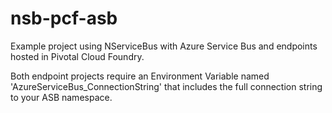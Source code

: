 # nsb-pcf-asb
Example project using NServiceBus with Azure Service Bus and endpoints hosted in Pivotal Cloud Foundry. 

Both endpoint projects require an Environment Variable named 'AzureServiceBus_ConnectionString' that includes the full connection string to your ASB namespace.


